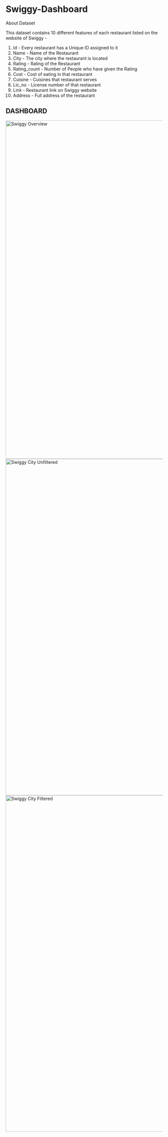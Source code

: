 # Swiggy-Dashboard

About Dataset

This dataset contains 10 different features of each restaurant listed on the website of Swiggy -




 1. Id - Every restaurant has a Unique ID assigned to it
 2. Name - Name of the Restaurant
 3. City - The city where the restaurant is located
 4. Rating - Rating of the Restaurant
 5. Rating_count - Number of People who have given the Rating
 6. Cost - Cost of eating in that restaurant
 7. Cuisine - Cuisines that restaurant serves
 8. Lic_no - License number of that restaurant
 9. Link - Restaurant link on Swiggy website
 10. Address - Full address of the restaurant


## DASHBOARD 

<img width="1084" alt="Swiggy Overview" src="https://github.com/vidushi-25/Swiggy-Dashboard/assets/154007399/66efb599-acb1-463b-969e-cc8564ccaeeb">



<img width="1078" alt="Swiggy City Unfiltered" src="https://github.com/vidushi-25/Swiggy-Dashboard/assets/154007399/16c0b872-2aad-4392-a2b3-a123a62ae949">



<img width="1078" alt="Swiggy City Filtered" src="https://github.com/vidushi-25/Swiggy-Dashboard/assets/154007399/2b787465-ce47-44c4-bb86-a363969b66ac">


